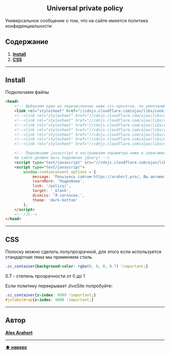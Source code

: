 <h2 align="center">Universal private policy</h2>

<p>Универсальное сообщение о том, что на сайте имеется политика конфиденциальности</p> 

## Содержание

1. **[Install](#install)**
2. **[CSS](#css)**

---

## Install

<p>Подключаем файлы</p>

```html
<head>
    <!-- Выбераем один из перечисленных ниже css-пресетов, по умолчанию используется dark-bottom.css, в котором необходимо изменить цвет кнопки и\или ссылки в стиле сайта -->
    <link rel="stylesheet" href="//cdnjs.cloudflare.com/ajax/libs/cookieconsent2/1.0.10/dark-bottom.css" type="text/css"/>
    <!--<link rel="stylesheet" href="//cdnjs.cloudflare.com/ajax/libs/cookieconsent2/1.0.10/dark-top.css" type="text/css"/>-->
    <!--<link rel="stylesheet" href="//cdnjs.cloudflare.com/ajax/libs/cookieconsent2/1.0.10/dark-floating.css" type="text/css"/>-->
    <!--<link rel="stylesheet" href="//cdnjs.cloudflare.com/ajax/libs/cookieconsent2/1.0.10/dark-floating-tada.css" type="text/css"/>-->
    <!--<link rel="stylesheet" href="//cdnjs.cloudflare.com/ajax/libs/cookieconsent2/1.0.10/dark-inline.css" type="text/css"/>-->
    <!--<link rel="stylesheet" href="//cdnjs.cloudflare.com/ajax/libs/cookieconsent2/1.0.10/light-bottom.css" type="text/css"/>-->
    <!--<link rel="stylesheet" href="//cdnjs.cloudflare.com/ajax/libs/cookieconsent2/1.0.10/light-top.css" type="text/css"/>-->
    <!--<link rel="stylesheet" href="//cdnjs.cloudflare.com/ajax/libs/cookieconsent2/1.0.10/light-floating.css" type="text/css"/>-->

    <!-- Подключаем javascript и настраиваем параметры ниже в зависимости от сайта, здесь все вроде элементарно и просто
    На сайте должен быть подключен jQuery! -->
    <script type="text/javascript" src="//cdnjs.cloudflare.com/ajax/libs/cookieconsent2/1.0.10/cookieconsent.min.js"></script>
    <script type="text/javascript">
        window.cookieconsent_options = {
            message: 'Пользуясь сайтом https://arahort.pro/, Вы автоматически принимаете правила передачи и обработки персональных данных.',
            learnMore: 'Подробнее',
            link: '/policy/',
            target: '_blank',
            dismiss: 'Я согласен.',
            theme: 'dark-bottom'
        };
    </script>
    <!--/JS-->
</head>
```

---

## CSS

<p>Полоску можно сделать полупрозрачной, для этого если используется стандартная тема мы применяем стиль</p>

```css
.cc_container{background-color: rgba(0, 0, 0, 0.7) !important;}
```

<p>0.7 - степень прозрачности от 0 до 1</p>

<p>Если политику перекрывает JivoSite попробуйте:</p>

```css
.cc_container{z-index: 9999 !important;}
#jvlabelWrap{z-index: 9000 !important;}
```

---

## Автор

**[Alex Arahort](https://arahort.pro/)**

---

**[⬆ наверх](#Содержание)**

